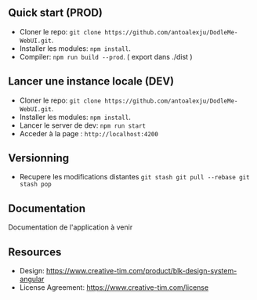 ## Quick start (PROD)
- Cloner le repo: `git clone https://github.com/antoalexju/DodleMe-WebUI.git`.
- Installer les modules: `npm install`.
- Compiler: `npm run build --prod`. ( export dans ./dist )

## Lancer une instance locale (DEV)
- Cloner le repo: `git clone https://github.com/antoalexju/DodleMe-WebUI.git`.
- Installer les modules: `npm install`.
- Lancer le server de dev: `npm run start`
- Acceder à la page : `http://localhost:4200`

## Versionning 
- Recupere les modifications distantes
`git stash
git pull --rebase
git stash pop`


## Documentation
Documentation de l'application à venir

## Resources
- Design: <https://www.creative-tim.com/product/blk-design-system-angular>
- License Agreement: <https://www.creative-tim.com/license>
